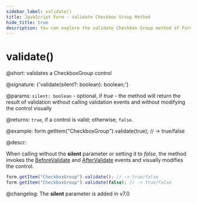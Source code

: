 ```yaml
---
sidebar_label: validate()
title: JavaScript Form - validate Checkbox Group Method 
hide_title: true
description: You can explore the validate Checkbox Group method of Form in the documentation of the DHTMLX JavaScript UI library. Browse developer guides and API reference, try out code examples and live demos, and download a free 30-day evaluation version of DHTMLX Suite 7.
---
```

 
# validate()

@short: validates a CheckboxGroup control

@signature: {'validate(silent?: boolean): boolean;'}

@params:
`silent: boolean` - optional, if *true* - the method will return the result of validation without calling validation events and without modifying the control visually

@returns:
`true`, if a control is valid; otherwise, `false`.

@example:
form.getItem("CheckboxGroup").validate(true); // -> true/false

@descr:

When calling without the  **silent** parameter or setting it to *false*, the method invokes the [BeforeValidate](form/api/checkbox_group/checkboxgroup_beforevalidate_event.md) and [AfterValidate](form/api/checkbox_group/checkboxgroup_aftervalidate_event.md) events and visually modifies the control.

~~~js
form.getItem("CheckboxGroup").validate(); // -> true/false
form.getItem("CheckboxGroup").validate(false); // -> true/false
~~~

@changelog:
The **silent** parameter is added in v7.0